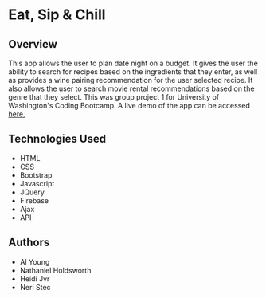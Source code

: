 # Eat, Sip & Chill

## Overview

This app allows the user to plan date night on a budget.  It gives the user the ability to search for recipes based on the ingredients that they enter, as well as provides a wine pairing recommendation for the user selected recipe.  It also allows the user to search movie rental recommendations based on the genre that they select.  This was group project 1 for University of Washington's Coding Bootcamp.  A live demo of the app can be accessed [here.](https://packleader206.github.io/Class-Project-1/)

## Technologies Used

- HTML
- CSS
- Bootstrap
- Javascript
- JQuery
- Firebase
- Ajax
- API

## Authors

- Al Young
- Nathaniel Holdsworth
- Heidi Jvr
- Neri Stec
